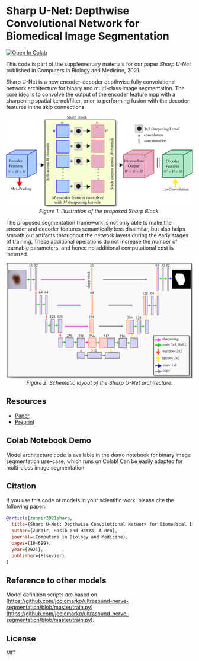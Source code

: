 # Sharp U-Net: Depthwise Convolutional Network for Biomedical Image Segmentation

[colab-badge]: <https://colab.research.google.com/assets/colab-badge.svg>
[![Open In Colab][colab-badge]](https://colab.research.google.com/github/hasibzunair/sharp-unets/blob/main/demo.ipynb)

This code is part of the supplementary materials for our paper *Sharp U-Net* published in Computers in Biology and Medicine, 2021.

Sharp U-Net is a new encoder-decoder depthwise fully convolutional network architecture for
binary and multi-class image segmentation. The core idea is to convolve the output of the encoder feature map with a sharpening
spatial kernel/filter, prior to performing fusion with the decoder features in the skip connections.

<p align="center">
  <a href="#"><img src="./media/sharpblock.png"></a> <br />
  <em> 
    Figure 1. Illustration of the proposed Sharp Block.
    </em>
</p>

The proposed segmentation framework is not only able to
make the encoder and decoder features semantically less dissimilar, but also helps smooth out artifacts throughout the network layers during the early stages of training. These additional operations do not increase the number of learnable parameters, and hence no additional computational cost is incurred.

<p align="center">
  <a href="#"><img src="./media/sharpunet.png"></a> <br />
  <em> 
    Figure 2. Schematic layout of the Sharp U-Net architecture.
    </em>
</p>

## Resources
* [Paper](https://www.sciencedirect.com/science/article/abs/pii/S0010482521004935)
* [Preprint](https://arxiv.org/abs/2107.12461)

## Colab Notebook Demo
Model architecture code is available in the demo notebook for binary image segmentation use-case, which runs on Colab! Can be easily adapted for multi-class image segmentation.

## Citation
If you use this code or models in your scientific work, please cite the following paper:

```bibtex
@article{zunair2021sharp,
  title={Sharp U-Net: Depthwise Convolutional Network for Biomedical Image Segmentation},
  author={Zunair, Hasib and Hamza, A Ben},
  journal={Computers in Biology and Medicine},
  pages={104699},
  year={2021},
  publisher={Elsevier}
}
```

## Reference to other models
Model definition scripts are based on [https://github.com/jocicmarko/ultrasound-nerve-segmentation/blob/master/train.py](https://github.com/jocicmarko/ultrasound-nerve-segmentation/blob/master/train.py).

## License
MIT
